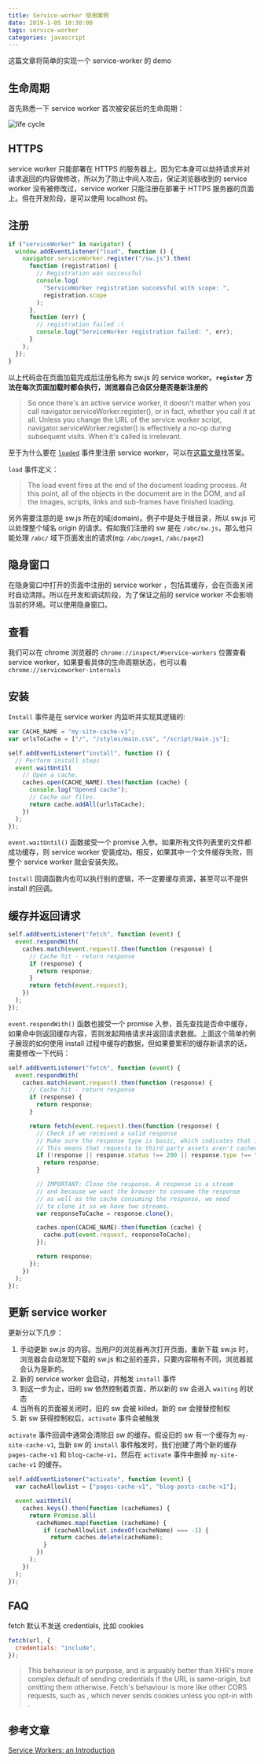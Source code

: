 ```yaml
---
title: Service-worker 使用案例
date: 2019-1-05 10:30:00
tags: service-worker
categories: javascript
---
```


这篇文章将简单的实现一个 service-worker 的 demo

## 生命周期

首先熟悉一下 service worker 首次被安装后的生命周期：

![life cycle](./static/Service-worker/sw-lifecycle.png)

## HTTPS

service worker 只能部署在 HTTPS 的服务器上。因为它本身可以劫持请求并对请求返回的内容做修改，所以为了防止中间人攻击，保证浏览器收到的 service worker 没有被修改过，service worker 只能注册在部署于 HTTPS 服务器的页面上。但在开发阶段，是可以使用 localhost 的。

<!--more-->

## 注册

```js
if ("serviceWorker" in navigator) {
  window.addEventListener("load", function () {
    navigator.serviceWorker.register("/sw.js").then(
      function (registration) {
        // Registration was successful
        console.log(
          "ServiceWorker registration successful with scope: ",
          registration.scope
        );
      },
      function (err) {
        // registration failed :(
        console.log("ServiceWorker registration failed: ", err);
      }
    );
  });
}
```

以上代码会在页面加载完成后注册名称为 sw.js 的 service worker。**<code>register</code> 方法在每次页面加载时都会执行，浏览器自己会区分是否是新注册的**

<blockquote>
So once there's an active service worker, it doesn't matter when you call navigator.serviceWorker.register(), or in fact, whether you call it at all. Unless you change the URL of the service worker script, navigator.serviceWorker.register() is effectively a no-op during subsequent visits. When it's called is irrelevant.
</blockquote>

至于为什么要在 <code>[loaded](https://developer.mozilla.org/en-US/docs/Web/API/GlobalEventHandlers/onload)</code> 事件里注册 service worker，可以在[这篇文章](https://developers.google.com/web/fundamentals/primers/service-workers/registration)找答案。

<code>load</code> 事件定义：

<blockquote>
The load event fires at the end of the document loading process. At this point, all of the objects in the document are in the DOM, and all the images, scripts, links and sub-frames have finished loading.
</blockquote>

另外需要注意的是 sw.js 所在的域(domain)。例子中是处于根目录，所以 sw.js 可以处理整个域名 origin 的请求。假如我们注册的 sw 是在 <code>/abc/sw.js</code>，那么他只能处理 <code>/abc/</code> 域下页面发出的请求(eg: <code>/abc/page1</code>, <code>/abc/page2</code>)

## 隐身窗口

在隐身窗口中打开的页面中注册的 service worker ，包括其缓存，会在页面关闭时自动清除。所以在开发和调试阶段，为了保证之前的 service worker 不会影响当前的环境。可以使用隐身窗口。

## 查看

我们可以在 chrome 浏览器的 <code>chrome://inspect/#service-workers</code> 位置查看 service worker，如果要看具体的生命周期状态，也可以看 <code>chrome://serviceworker-internals</code>

## 安装

<code>Install</code> 事件是在 service worker 内监听并实现其逻辑的:

```js
var CACHE_NAME = "my-site-cache-v1";
var urlsToCache = ["/", "/styles/main.css", "/script/main.js"];

self.addEventListener("install", function () {
  // Perform install steps
  event.waitUntil(
    // Open a cache.
    caches.open(CACHE_NAME).then(function (cache) {
      console.log("Opened cache");
      // Cache our files.
      return cache.addAll(urlsToCache);
    })
  );
});
```

<code>event.waitUntil()</code> 函数接受一个 promise 入参。如果所有文件列表里的文件都成功缓存，则 service worker 安装成功。相反，如果其中一个文件缓存失败，则整个 service worker 就会安装失败。

<code>Install</code> 回调函数内也可以执行别的逻辑，不一定要缓存资源，甚至可以不提供 install 的回调。

## 缓存并返回请求

```js
self.addEventListener("fetch", function (event) {
  event.respondWith(
    caches.match(event.request).then(function (response) {
      // Cache hit - return response
      if (response) {
        return response;
      }
      return fetch(event.request);
    })
  );
});
```

<code>event.respondWith()</code> 函数也接受一个 promise 入参，首先查找是否命中缓存，如果命中则返回缓存内容，否则发起网络请求并返回请求数据。上面这个简单的例子展现的如何使用 install 过程中缓存的数据，但如果要累积的缓存新请求的话，需要修改一下代码：

```js
self.addEventListener("fetch", function (event) {
  event.respondWith(
    caches.match(event.request).then(function (response) {
      // Cache hit - return response
      if (response) {
        return response;
      }

      return fetch(event.request).then(function (response) {
        // Check if we received a valid response
        // Make sure the response type is basic, which indicates that it's a request from our origin.
        // This means that requests to third party assets aren't cached as well.
        if (!response || response.status !== 200 || response.type !== "basic") {
          return response;
        }

        // IMPORTANT: Clone the response. A response is a stream
        // and because we want the browser to consume the response
        // as well as the cache consuming the response, we need
        // to clone it so we have two streams.
        var responseToCache = response.clone();

        caches.open(CACHE_NAME).then(function (cache) {
          cache.put(event.request, responseToCache);
        });

        return response;
      });
    })
  );
});
```

## 更新 service worker

更新分以下几步：

1. 手动更新 sw.js 的内容。当用户的浏览器再次打开页面，重新下载 sw.js 时，浏览器会自动发现下载的 sw.js 和之前的差异，只要内容稍有不同，浏览器就会认为是新的。
2. 新的 service worker 会启动，并触发 <code>install</code> 事件
3. 到这一步为止，旧的 sw 依然控制着页面，所以新的 sw 会进入 <code>waiting</code> 的状态
4. 当所有的页面被关闭时，旧的 sw 会被 killed，新的 sw 会接替控制权
5. 新 sw 获得控制权后，<code>activate</code> 事件会被触发

<code>activate</code> 事件回调中通常会清除旧 sw 的缓存。假设旧的 sw 有一个缓存为 <code>my-site-cache-v1</code>, 当新 sw 的 <code>install</code>
事件触发时，我们创建了两个新的缓存 <code>pages-cache-v1</code> 和 <code>blog-cache-v1</code>，然后在 <code>activate</code> 事件中删掉 <code>my-site-cache-v1</code> 的缓存。

```js
self.addEventListener("activate", function (event) {
  var cacheAllowlist = ["pages-cache-v1", "blog-posts-cache-v1"];

  event.waitUntil(
    caches.keys().then(function (cacheNames) {
      return Promise.all(
        cacheNames.map(function (cacheName) {
          if (cacheAllowlist.indexOf(cacheName) === -1) {
            return caches.delete(cacheName);
          }
        })
      );
    })
  );
});
```

## FAQ

fetch 默认不发送 credentials, 比如 cookies

```js
fetch(url, {
  credentials: "include",
});
```

<blockquote>
This behaviour is on purpose, and is arguably better than XHR's more complex default of sending credentials if the URL is same-origin, but omitting them otherwise. Fetch's behaviour is more like other CORS requests, such as <img crossorigin>, which never sends cookies unless you opt-in with <img crossorigin="use-credentials">.
</blockquote>

## 参考文章

[Service Workers: an Introduction](https://developers.google.com/web/fundamentals/primers/service-workers)
